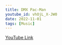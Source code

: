 ```yaml
---
title: DMX Pac-Man
youtube_id: vhOjL_X-JW0
date: 2022-11-01
tags: [Music]
---
```



[YouTube Link](https://www.youtube.com/watch?v=vhOjL_X-JW0)
